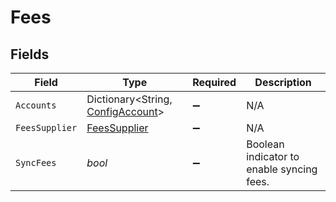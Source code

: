 # Fees


## Fields

| Field                                                                     | Type                                                                      | Required                                                                  | Description                                                               |
| ------------------------------------------------------------------------- | ------------------------------------------------------------------------- | ------------------------------------------------------------------------- | ------------------------------------------------------------------------- |
| `Accounts`                                                                | Dictionary<String, [ConfigAccount](../../models/shared/ConfigAccount.md)> | :heavy_minus_sign:                                                        | N/A                                                                       |
| `FeesSupplier`                                                            | [FeesSupplier](../../models/shared/FeesSupplier.md)                       | :heavy_minus_sign:                                                        | N/A                                                                       |
| `SyncFees`                                                                | *bool*                                                                    | :heavy_minus_sign:                                                        | Boolean indicator to enable syncing fees.                                 |